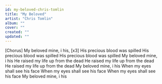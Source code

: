 ```yaml
---
id: my-beloved-chris-tomlin
title: "My Beloved"
artist: "Chris Tomlin"
album: ""
cover: ""
created: ""
updated: ""
---
```


[Chorus]
My beloved mine, i his, [x3]
His precious blood was spilled
His precious blood was spilled
His precious blood was spilled
My beloved mine, i his
He raised my life up from the dead
He raised my life up from the dead
He raised my life up from the dead
My beloved mine, i his
When my eyes shall see his face
When my eyes shall see his face
When my eyes shall see his face
My beloved mine, i his